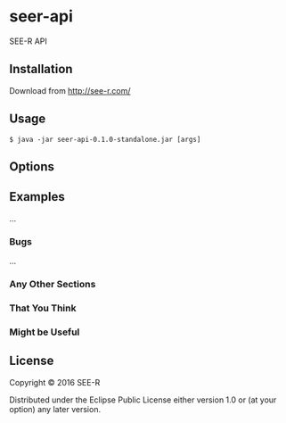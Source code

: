 # seer-api

SEE-R API

## Installation

Download from http://see-r.com/

## Usage


    $ java -jar seer-api-0.1.0-standalone.jar [args]

## Options



## Examples

...

### Bugs

...

### Any Other Sections
### That You Think
### Might be Useful

## License

Copyright © 2016 SEE-R

Distributed under the Eclipse Public License either version 1.0 or (at
your option) any later version.

